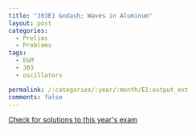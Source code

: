 ```yaml
---
title: "J03E1 &ndash; Waves in Aluminum"
layout: post
categories:
  - Prelims
  - Problems
tags:
  - E&M
  - J03
  - oscillators

permalink: /:categories/:year/:month/E1:output_ext
comments: false
---
```

<object data="2003J1E.pdf" type="application/pdf" width="100%" height="500"></object>
<div class="message"><a href='https://princetonprelim.com/prelim/10/'>Check for solutions to this year's exam</a></div>